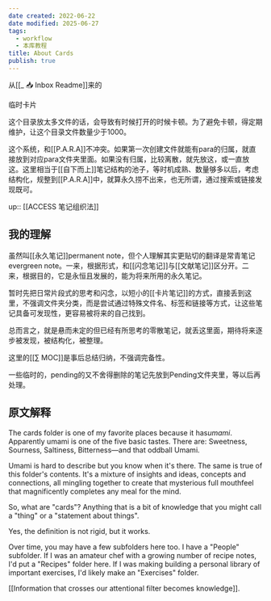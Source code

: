 ```yaml
---
date created: 2022-06-22
date modified: 2025-06-27
tags:
  - workflow
  - 本库教程
title: About Cards
publish: true
---
```


从[[_ 📥 Inbox Readme]]来的

临时卡片

这个目录放太多文件的话，会导致有时候打开的时候卡顿。为了避免卡顿，得定期维护，让这个目录文件数量少于1000。

这个系统，和[[P.A.R.A]]不冲突。如果第一次创建文件就能有para的归属，就直接放到对应para文件夹里面。如果没有归属，比较离散，就先放这，或一直放这。这里相当于[[自下而上]]笔记结构的池子，等时机成熟、数量够多以后，考虑结构化，规整到[[P.A.R.A]]中，就算永久捞不出来，也无所谓，通过搜索或链接发现既可。

up:: [[ACCESS 笔记组织法]]

## 我的理解

虽然叫[[永久笔记]]permanent note，但个人理解其实更贴切的翻译是常青笔记evergreen note。一来，根据形式，和[[闪念笔记]]与[[文献笔记]]区分开。二来，根据目的，它是永恒且发展的，能为将来所用的永久笔记。

暂时先把日常片段式的思考和闪念，以短小的[[卡片笔记]]的方式，直接丢到这里，不强调文件夹分类，而是尝试通过特殊文件名、标签和链接等方式，让这些笔记具备可发现性，更容易被将来的自己找到。

总而言之，就是悬而未定的但已经有所思考的零散笔记，就丢这里面，期待将来逐步被发现，被结构化，被整理。

这里的[[∑ MOC]]是事后总结归纳，不强调完备性。

一些临时的，pending的又不舍得删除的笔记先放到Pending文件夹里，等以后再处理。

## 原文解释

The cards folder is one of my favorite places because it has*umami*. Apparently umami is one of the five basic tastes. There are: Sweetness, Sourness, Saltiness, Bitterness—and that oddball Umami.

Umami is hard to describe but you know when it's there. The same is true of this folder's contents. It's a mixture of insights and ideas, concepts and connections, all mingling together to create that mysterious full mouthfeel that magnificently completes any meal for the mind.

So, what are "cards"? Anything that is a bit of knowledge that you might call a "thing" or a "statement about things".

Yes, the definition is not rigid, but it works.

Over time, you may have a few subfolders here too. I have a "People" subfolder. If I was an amateur chef with a growing number of recipe notes, I'd put a "Recipes" folder here. If I was making building a personal library of important exercises, I'd likely make an "Exercises" folder.

[[Information that crosses our attentional filter becomes knowledge]].
